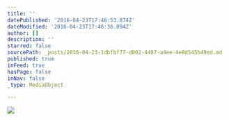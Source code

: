 ```yaml
---
title: ''
datePublished: '2016-04-23T17:46:53.874Z'
dateModified: '2016-04-23T17:46:36.094Z'
author: []
description: ''
starred: false
sourcePath: _posts/2016-04-23-1dbfbf77-d802-4497-a4ee-4e8d545b49ed.md
published: true
inFeed: true
hasPage: false
inNav: false
_type: MediaObject

---
```

![](https://the-grid-user-content.s3-us-west-2.amazonaws.com/8ab09973-3818-44ea-99a2-3d7fc84c60a5.jpg)